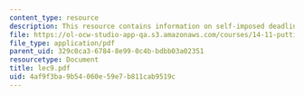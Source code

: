 ```yaml
---
content_type: resource
description: This resource contains information on self-imposed deadlines and commitments.
file: https://ol-ocw-studio-app-qa.s3.amazonaws.com/courses/14-11-putting-social-sciences-to-the-test-field-experiments-in-economics-spring-2006/4af9f3ba9b54060e59e7b811cab9519c_lec9.pdf
file_type: application/pdf
parent_uid: 329c0ca3-6784-8e99-0c4b-bdbb03a02351
resourcetype: Document
title: lec9.pdf
uid: 4af9f3ba-9b54-060e-59e7-b811cab9519c
---
```

